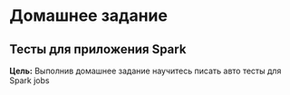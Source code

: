 # Домашнее задание

## Тесты для приложения Spark

**Цель:** Выполнив домашнее задание научитесь писать авто тесты для Spark jobs